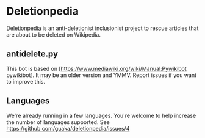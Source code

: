 # Deletionpedia

[Deletionpedia](http://deletionpedia.org) is an anti-deletionist inclusionist project to rescue articles that are about to be deleted on Wikipedia.

## antidelete.py

This bot is based on [https://www.mediawiki.org/wiki/Manual:Pywikibot pywikibot]. It may be an older version and YMMV. Report issues if you want to improve this.

## Languages

We're already running in a few languages. You're welcome to help increase the number of languages supported. See https://github.com/guaka/deletionpedia/issues/4
